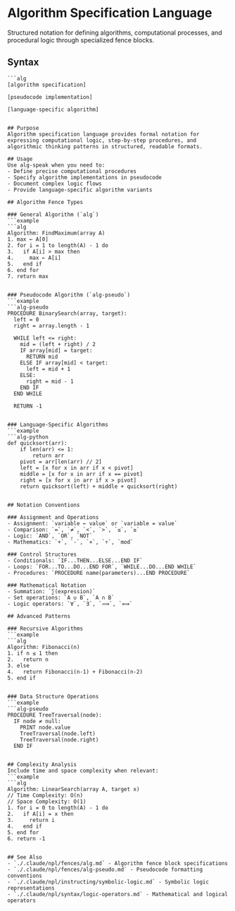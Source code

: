 # Algorithm Specification Language
Structured notation for defining algorithms, computational processes, and procedural logic through specialized fence blocks.

## Syntax
```syntax
```alg
[algorithm specification]
```

```alg-pseudo
[pseudocode implementation]
```

```alg-<language>
[language-specific algorithm]
```
```

## Purpose
Algorithm specification language provides formal notation for expressing computational logic, step-by-step procedures, and algorithmic thinking patterns in structured, readable formats.

## Usage
Use alg-speak when you need to:
- Define precise computational procedures
- Specify algorithm implementations in pseudocode
- Document complex logic flows
- Provide language-specific algorithm variants

## Algorithm Fence Types

### General Algorithm (`alg`)
```example
```alg
Algorithm: FindMaximum(array A)
1. max ← A[0]
2. for i = 1 to length(A) - 1 do
3.   if A[i] > max then
4.     max ← A[i]
5.   end if
6. end for
7. return max
```
```

### Pseudocode Algorithm (`alg-pseudo`)
```example
```alg-pseudo
PROCEDURE BinarySearch(array, target):
  left = 0
  right = array.length - 1
  
  WHILE left <= right:
    mid = (left + right) / 2
    IF array[mid] = target:
      RETURN mid
    ELSE IF array[mid] < target:
      left = mid + 1
    ELSE:
      right = mid - 1
    END IF
  END WHILE
  
  RETURN -1
```
```

### Language-Specific Algorithms
```example
```alg-python
def quicksort(arr):
    if len(arr) <= 1:
        return arr
    pivot = arr[len(arr) // 2]
    left = [x for x in arr if x < pivot]
    middle = [x for x in arr if x == pivot]
    right = [x for x in arr if x > pivot]
    return quicksort(left) + middle + quicksort(right)
```
```

## Notation Conventions

### Assignment and Operations
- Assignment: `variable ← value` or `variable = value`
- Comparison: `=`, `≠`, `<`, `>`, `≤`, `≥`
- Logic: `AND`, `OR`, `NOT`
- Mathematics: `+`, `-`, `×`, `÷`, `mod`

### Control Structures
- Conditionals: `IF...THEN...ELSE...END IF`
- Loops: `FOR...TO...DO...END FOR`, `WHILE...DO...END WHILE`
- Procedures: `PROCEDURE name(parameters)...END PROCEDURE`

### Mathematical Notation
- Summation: `∑(expression)`
- Set operations: `A ∪ B`, `A ∩ B`
- Logic operators: `∀`, `∃`, `⟹`, `⟺`

## Advanced Patterns

### Recursive Algorithms
```example
```alg
Algorithm: Fibonacci(n)
1. if n ≤ 1 then
2.   return n
3. else
4.   return Fibonacci(n-1) + Fibonacci(n-2)
5. end if
```
```

### Data Structure Operations
```example
```alg-pseudo
PROCEDURE TreeTraversal(node):
  IF node ≠ null:
    PRINT node.value
    TreeTraversal(node.left)
    TreeTraversal(node.right)
  END IF
```
```

## Complexity Analysis
Include time and space complexity when relevant:
```example
```alg
Algorithm: LinearSearch(array A, target x)
// Time Complexity: O(n)
// Space Complexity: O(1)
1. for i = 0 to length(A) - 1 do
2.   if A[i] = x then
3.     return i
4.   end if
5. end for
6. return -1
```
```

## See Also
- `./.claude/npl/fences/alg.md` - Algorithm fence block specifications
- `./.claude/npl/fences/alg-pseudo.md` - Pseudocode formatting conventions
- `./.claude/npl/instructing/symbolic-logic.md` - Symbolic logic representations
- `./.claude/npl/syntax/logic-operators.md` - Mathematical and logical operators
